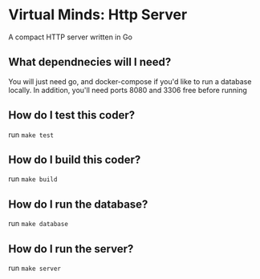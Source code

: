 # Virtual Minds: Http Server
A compact HTTP server written in Go 
## What dependnecies will I need?
You will just need go, and docker-compose if you'd like to run a database locally.
In addition, you'll need ports 8080 and 3306 free before running
## How do I test this coder?
run `make test`
## How do I build this coder?
run `make build`
## How do I run the database?
run `make database`
## How do I run the server?
run `make server`
